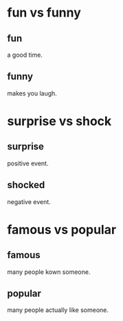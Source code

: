 # fun vs funny

## fun

a good time.

## funny

makes you laugh.

# surprise vs shock

## surprise

positive event.

## shocked

negative event.

# famous vs popular

## famous

many people kown someone.

## popular

many people actually like someone.


